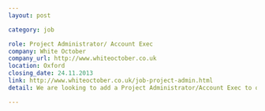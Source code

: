 ```yaml
---
layout: post

category: job

role: Project Administrator/ Account Exec
company: White October
company_url: http://www.whiteoctober.co.uk
location: Oxford
closing_date: 24.11.2013
link: http://www.whiteoctober.co.uk/job-project-admin.html
detail: We are looking to add a Project Administrator/Account Exec to our growing Project Management team. This role would be an ideal starting point for someone looking to embark on a career in digital project management.

---
```

